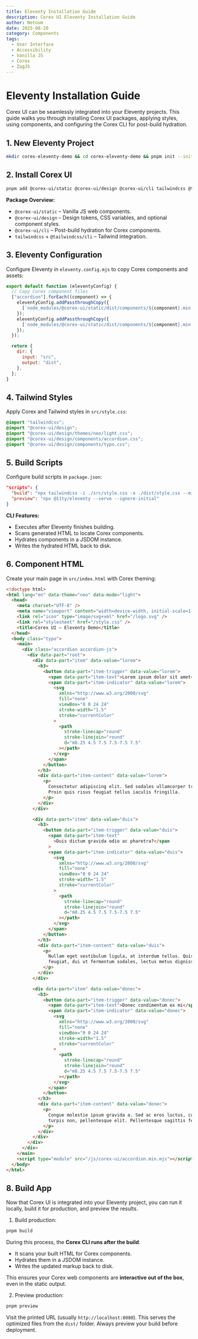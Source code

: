```yaml
---
title: Eleventy Installation Guide
description: Corex UI Eleventy Installation Guide
author: Netoum
date: 2025-08-20
category: Components
tags:
  - User Interface
  - Accessibility
  - Vanilla JS
  - Corex
  - ZagJS
---
```


# Eleventy Installation Guide

Corex UI can be seamlessly integrated into your Eleventy projects. This guide walks you through installing Corex UI packages, applying styles, using components, and configuring the Corex CLI for post-build hydration.

## 1. New Eleventy Project

```bash
mkdir corex-eleventy-demo && cd corex-eleventy-demo && pnpm init --init-type module && pnpm add -D @11ty/eleventy && mkdir src && touch eleventy.config.mjs src/index.html src/style.css
```

## 2. Install Corex UI

```bash
pnpm add @corex-ui/static @corex-ui/design @corex-ui/cli tailwindcss @tailwindcss/cli
```

**Package Overview:**

- `@corex-ui/static` – Vanilla JS web components.
- `@corex-ui/design` – Design tokens, CSS variables, and optional component styles.
- `@corex-ui/cli` – Post-build hydration for Corex components.
- `tailwindcss` + `@tailwindcss/cli` – Tailwind integration.

## 3. Eleventy Configuration

Configure Eleventy in `eleventy.config.mjs` to copy Corex components and assets:

```js
export default function (eleventyConfig) {
  // Copy Corex component files
  ["accordion"].forEach((component) => {
    eleventyConfig.addPassthroughCopy({
      [`node_modules/@corex-ui/static/dist/components/${component}.min.mjs`]: `js/corex-ui/${component}.min.mjs`,
    });
    eleventyConfig.addPassthroughCopy({
      [`node_modules/@corex-ui/static/dist/components/${component}.min.mjs.map`]: `js/corex-ui/${component}.min.mjs.map`,
    });
  });

  return {
    dir: {
      input: "src",
      output: "dist",
    },
  };
}
```

## 4. Tailwind Styles

Apply Corex and Tailwind styles in `src/style.css`:

```css
@import "tailwindcss";
@import "@corex-ui/design";
@import "@corex-ui/design/themes/neo/light.css";
@import "@corex-ui/design/components/accordion.css";
@import "@corex-ui/design/components/typo.css";
```

## 5. Build Scripts

Configure build scripts in `package.json`:

```json
"scripts": {
  "build": "npx tailwindcss -i ./src/style.css -o ./dist/style.css --minify && npx @11ty/eleventy && pnpm corex-ui render dist",
  "preview": "npx @11ty/eleventy --serve --ignore-initial"
}
```

**CLI Features:**

- Executes after Eleventy finishes building.
- Scans generated HTML to locate Corex components.
- Hydrates components in a JSDOM instance.
- Writes the hydrated HTML back to disk.

## 6. Component HTML

Create your main page in `src/index.html` with Corex theming:

```html
<!doctype html>
<html lang="en" data-theme="neo" data-mode="light">
  <head>
    <meta charset="UTF-8" />
    <meta name="viewport" content="width=device-width, initial-scale=1.0" />
    <link rel="icon" type="image/svg+xml" href="/logo.svg" />
    <link rel="stylesheet" href="/style.css" />
    <title>Corex UI — Eleventy Demo</title>
  </head>
  <body class="typo">
    <main>
      <div class="accordion accordion-js">
        <div data-part="root">
          <div data-part="item" data-value="lorem">
            <h3>
              <button data-part="item-trigger" data-value="lorem">
                <span data-part="item-text">Lorem ipsum dolor sit amet</span>
                <span data-part="item-indicator" data-value="lorem">
                  <svg
                    xmlns="http://www.w3.org/2000/svg"
                    fill="none"
                    viewBox="0 0 24 24"
                    stroke-width="1.5"
                    stroke="currentColor"
                  >
                    <path
                      stroke-linecap="round"
                      stroke-linejoin="round"
                      d="m8.25 4.5 7.5 7.5-7.5 7.5"
                    ></path>
                  </svg>
                </span>
              </button>
            </h3>
            <div data-part="item-content" data-value="lorem">
              <p>
                Consectetur adipiscing elit. Sed sodales ullamcorper tristique.
                Proin quis risus feugiat tellus iaculis fringilla.
              </p>
            </div>
          </div>

          <div data-part="item" data-value="duis">
            <h3>
              <button data-part="item-trigger" data-value="duis">
                <span data-part="item-text"
                  >Duis dictum gravida odio ac pharetra?</span
                >
                <span data-part="item-indicator" data-value="duis">
                  <svg
                    xmlns="http://www.w3.org/2000/svg"
                    fill="none"
                    viewBox="0 0 24 24"
                    stroke-width="1.5"
                    stroke="currentColor"
                  >
                    <path
                      stroke-linecap="round"
                      stroke-linejoin="round"
                      d="m8.25 4.5 7.5 7.5-7.5 7.5"
                    ></path>
                  </svg>
                </span>
              </button>
            </h3>
            <div data-part="item-content" data-value="duis">
              <p>
                Nullam eget vestibulum ligula, at interdum tellus. Quisque
                feugiat, dui ut fermentum sodales, lectus metus dignissim ex.
              </p>
            </div>
          </div>

          <div data-part="item" data-value="donec">
            <h3>
              <button data-part="item-trigger" data-value="donec">
                <span data-part="item-text">Donec condimentum ex mi</span>
                <span data-part="item-indicator" data-value="donec">
                  <svg
                    xmlns="http://www.w3.org/2000/svg"
                    fill="none"
                    viewBox="0 0 24 24"
                    stroke-width="1.5"
                    stroke="currentColor"
                  >
                    <path
                      stroke-linecap="round"
                      stroke-linejoin="round"
                      d="m8.25 4.5 7.5 7.5-7.5 7.5"
                    ></path>
                  </svg>
                </span>
              </button>
            </h3>
            <div data-part="item-content" data-value="donec">
              <p>
                Congue molestie ipsum gravida a. Sed ac eros luctus, cursus
                turpis non, pellentesque elit. Pellentesque sagittis fermentum.
              </p>
            </div>
          </div>
        </div>
      </div>
    </main>
    <script type="module" src="/js/corex-ui/accordion.min.mjs"></script>
  </body>
</html>
```

## 8. Build App

Now that Corex UI is integrated into your Eleventy project, you can run it locally, build it for production, and preview the results.

1. Build production:

```bash
pnpm build
```

During this process, the **Corex CLI runs after the build**:

- It scans your built HTML for Corex components.
- Hydrates them in a JSDOM instance.
- Writes the updated markup back to disk.

This ensures your Corex web components are **interactive out of the box**, even in the static output.

2. Preview production:

```bash
pnpm preview
```

Visit the printed URL (usually `http://localhost:8080`).
This serves the optimized files from the `dist/` folder.
Always preview your build before deployment.
